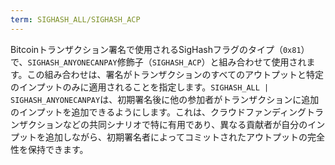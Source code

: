 ```yaml
---
term: SIGHASH_ALL/SIGHASH_ACP
---
```


Bitcoinトランザクション署名で使用されるSigHashフラグのタイプ（`0x81`）で、`SIGHASH_ANYONECANPAY`修飾子（`SIGHASH_ACP`）と組み合わせて使用されます。この組み合わせは、署名がトランザクションのすべてのアウトプットと特定のインプットのみに適用されることを指定します。`SIGHASH_ALL | SIGHASH_ANYONECANPAY`は、初期署名後に他の参加者がトランザクションに追加のインプットを追加できるようにします。これは、クラウドファンディングトランザクションなどの共同シナリオで特に有用であり、異なる貢献者が自分のインプットを追加しながら、初期署名者によってコミットされたアウトプットの完全性を保持できます。